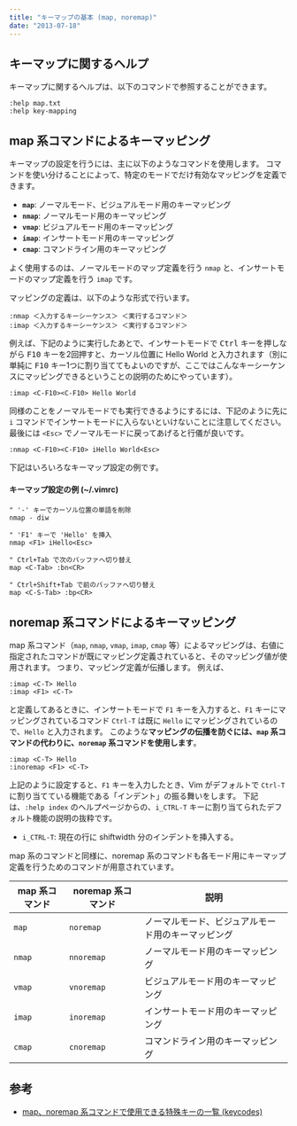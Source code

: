 ```yaml
---
title: "キーマップの基本 (map, noremap)"
date: "2013-07-18"
---
```


キーマップに関するヘルプ
----

キーマップに関するヘルプは、以下のコマンドで参照することができます。

~~~ vim
:help map.txt
:help key-mapping
~~~


map 系コマンドによるキーマッピング
----

キーマップの設定を行うには、主に以下のようなコマンドを使用します。
コマンドを使い分けることによって、特定のモードでだけ有効なマッピングを定義できます。

* **`map`**: ノーマルモード、ビジュアルモード用のキーマッピング
* **`nmap`**: ノーマルモード用のキーマッピング
* **`vmap`**: ビジュアルモード用のキーマッピング
* **`imap`**: インサートモード用のキーマッピング
* **`cmap`**: コマンドライン用のキーマッピング

よく使用するのは、ノーマルモードのマップ定義を行う `nmap` と、インサートモードのマップ定義を行う `imap` です。

マッピングの定義は、以下のような形式で行います。

~~~ vim
:nmap ＜入力するキーシーケンス＞ ＜実行するコマンド＞
:imap ＜入力するキーシーケンス＞ ＜実行するコマンド＞
~~~

例えば、下記のように実行したあとで、インサートモードで <kbd>Ctrl</kbd> キーを押しながら <kbd>F10</kbd> キーを2回押すと、カーソル位置に Hello World と入力されます（別に単純に <kbd>F10</kbd> キー1つに割り当ててもよいのですが、ここではこんなキーシーケンスにマッピングできるということの説明のためにやっています）。

~~~ vim
:imap <C-F10><C-F10> Hello World
~~~

同様のことをノーマルモードでも実行できるようにするには、下記のように先に `i` コマンドでインサートモードに入らないといけないことに注意してください。
最後には `<Esc>` でノーマルモードに戻ってあげると行儀が良いです。

~~~ vim
:nmap <C-F10><C-F10> iHello World<Esc>
~~~

下記はいろいろなキーマップ設定の例です。

#### キーマップ設定の例 (~/.vimrc)

~~~ vim
" '-' キーでカーソル位置の単語を削除
nmap - diw

" 'F1' キーで 'Hello' を挿入
nmap <F1> iHello<Esc>

" Ctrl+Tab で次のバッファへ切り替え
map <C-Tab> :bn<CR>

" Ctrl+Shift+Tab で前のバッファへ切り替え
map <C-S-Tab> :bp<CR>
~~~


noremap 系コマンドによるキーマッピング
----

map 系コマンド（`map`, `nmap`, `vmap`, `imap`, `cmap` 等）によるマッピングは、右値に指定されたコマンドが既にマッピング定義されていると、そのマッピング値が使用されます。
つまり、マッピング定義が伝播します。
例えば、

~~~ vim
:imap <C-T> Hello
:imap <F1> <C-T>
~~~

と定義してあるときに、インサートモードで `F1` キーを入力すると、`F1` キーにマッピングされているコマンド `Ctrl-T` は既に `Hello` にマッピングされているので、`Hello` と入力されます。
このような**マッピングの伝播を防ぐには、`map` 系コマンドの代わりに、`noremap` 系コマンドを使用します**。

~~~ vim
:imap <C-T> Hello
:inoremap <F1> <C-T>
~~~

上記のように設定すると、`F1` キーを入力したとき、Vim がデフォルトで `Ctrl-T` に割り当てている機能である「インデント」の振る舞いをします。
下記は、`:help index` のヘルプページからの、`i_CTRL-T` キーに割り当てられたデフォルト機能の説明の抜粋です。

- `i_CTRL-T`: 現在の行に shiftwidth 分のインデントを挿入する。

map 系のコマンドと同様に、noremap 系のコマンドも各モード用にキーマップ定義を行うためのコマンドが用意されています。

| map 系コマンド | noremap 系コマンド | 説明 |
| ---- | ---- | ---- |
| `map` | `noremap` | ノーマルモード、ビジュアルモード用のキーマッピング |
| `nmap` | `nnoremap` | ノーマルモード用のキーマッピング |
| `vmap` | `vnoremap` | ビジュアルモード用のキーマッピング |
| `imap` | `inoremap` | インサートモード用のキーマッピング |
| `cmap` | `cnoremap` | コマンドライン用のキーマッピング |


参考
-----

- [map、noremap 系コマンドで使用できる特殊キーの一覧 (keycodes)](keycodes.html)

